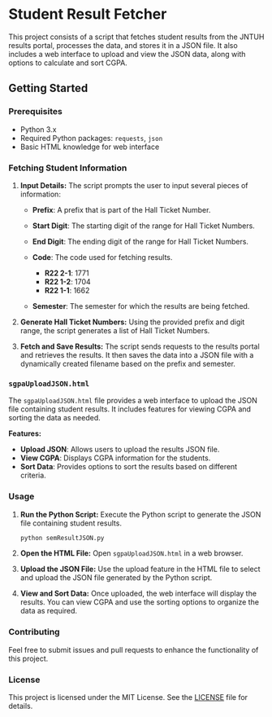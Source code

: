
# Student Result Fetcher

This project consists of a script that fetches student results from the JNTUH results portal, processes the data, and stores it in a JSON file. It also includes a web interface to upload and view the JSON data, along with options to calculate and sort CGPA.

## Getting Started

### Prerequisites

- Python 3.x
- Required Python packages: `requests`, `json`
- Basic HTML knowledge for web interface

### Fetching Student Information

1. **Input Details:**
   The script prompts the user to input several pieces of information:
   - **Prefix**: A prefix that is part of the Hall Ticket Number.
   - **Start Digit**: The starting digit of the range for Hall Ticket Numbers.
   - **End Digit**: The ending digit of the range for Hall Ticket Numbers.
   - **Code**: The code used for fetching results.
        - **R22 2-1**: 1771
        - **R22 1-2**: 1704
        - **R22 1-1**: 1662

   - **Semester**: The semester for which the results are being fetched.

2. **Generate Hall Ticket Numbers:**
   Using the provided prefix and digit range, the script generates a list of Hall Ticket Numbers.

3. **Fetch and Save Results:**
   The script sends requests to the results portal and retrieves the results. It then saves the data into a JSON file with a dynamically created filename based on the prefix and semester.

### `sgpaUploadJSON.html`

The `sgpaUploadJSON.html` file provides a web interface to upload the JSON file containing student results. It includes features for viewing CGPA and sorting the data as needed.

**Features:**
- **Upload JSON**: Allows users to upload the results JSON file.
- **View CGPA**: Displays CGPA information for the students.
- **Sort Data**: Provides options to sort the results based on different criteria.

### Usage

1. **Run the Python Script:**
   Execute the Python script to generate the JSON file containing student results.

   ```bash
   python semResultJSON.py
   ```

2. **Open the HTML File:**
   Open `sgpaUploadJSON.html` in a web browser.

3. **Upload the JSON File:**
   Use the upload feature in the HTML file to select and upload the JSON file generated by the Python script.

4. **View and Sort Data:**
   Once uploaded, the web interface will display the results. You can view CGPA and use the sorting options to organize the data as required.

### Contributing

Feel free to submit issues and pull requests to enhance the functionality of this project.

### License

This project is licensed under the MIT License. See the [LICENSE](LICENSE) file for details.
